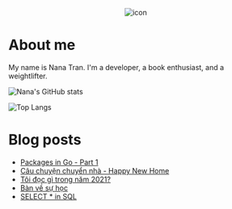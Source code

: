 <p align="center">
 <img width="auto" src="https://res.cloudinary.com/japananh/image/upload/v1638180125/Group_1_3_izpqlw.png" align="center" alt="icon" />
</p>

# About me

My name is Nana Tran. I'm a developer, a book enthusiast, and a weightlifter.

![Nana's GitHub stats](https://github-readme-stats.vercel.app/api?username=japananh&theme=buefy&show_icons=true)

![Top Langs](https://github-readme-stats.vercel.app/api/top-langs/?username=japananh&layout=compact)

# Blog posts
<!-- BLOG-POST-LIST:START -->
- [Packages in Go - Part 1](https://nanacoder.hashnode.dev/packages-in-go-part-1)
- [Câu chuyện chuyển nhà - Happy New Home](https://nanacoder.hashnode.dev/cau-chuyen-chuyen-nha-happy-new-home)
- [Tôi đọc gì trong năm 2021?](https://nanacoder.hashnode.dev/toi-doc-gi-trong-nam-2021)
- [Bàn về sự học](https://nanacoder.hashnode.dev/ban-ve-su-hoc)
- [SELECT * in SQL](https://nanacoder.hashnode.dev/select-star-in-sql)
<!-- BLOG-POST-LIST:END -->
